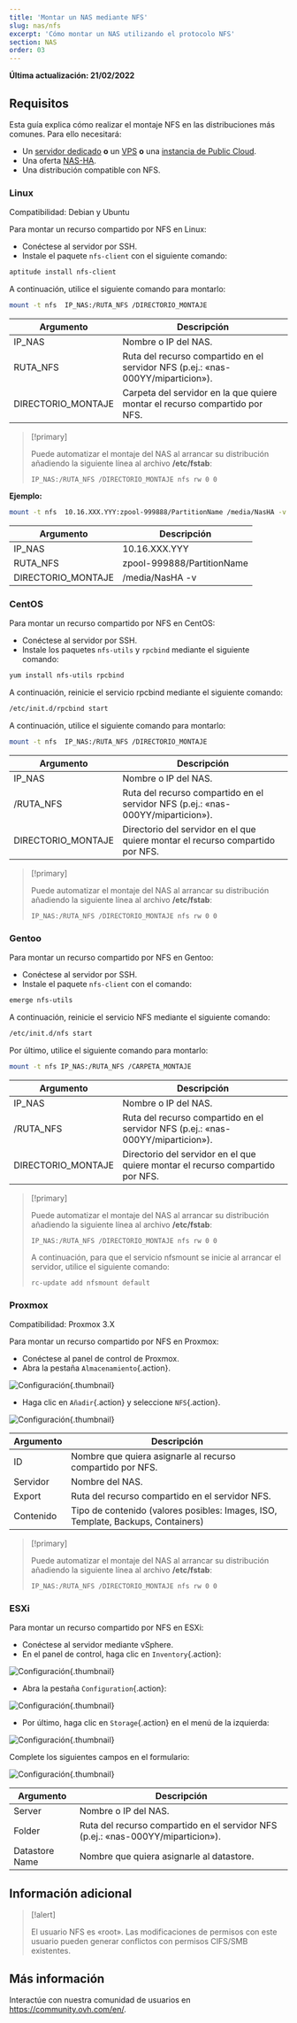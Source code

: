 ```yaml
---
title: 'Montar un NAS mediante NFS'
slug: nas/nfs
excerpt: 'Cómo montar un NAS utilizando el protocolo NFS'
section: NAS
order: 03
---
```


**Última actualización: 21/02/2022**

## Requisitos

Esta guía explica cómo realizar el montaje NFS en las distribuciones más comunes. Para ello necesitará:

- Un [servidor dedicado](https://www.ovhcloud.com/es-es/bare-metal/) **o** un [VPS](https://www.ovhcloud.com/es-es/vps/) **o** una [instancia de Public Cloud](https://www.ovhcloud.com/es-es/public-cloud/).
- Una oferta [NAS-HA](https://www.ovh.es/nas/).
- Una distribución compatible con NFS.


### Linux

Compatibilidad: Debian y Ubuntu

Para montar un recurso compartido por NFS en Linux:

- Conéctese al servidor por SSH.
- Instale el paquete `nfs-client` con el siguiente comando:


```sh
aptitude install nfs-client
```

A continuación, utilice el siguiente comando para montarlo:


```sh
mount -t nfs  IP_NAS:/RUTA_NFS /DIRECTORIO_MONTAJE
```

|Argumento|Descripción|
|---|---|
|IP_NAS|Nombre o IP del NAS.|
|RUTA_NFS|Ruta del recurso compartido en el servidor NFS (p.ej.: «nas-000YY/miparticion»).|
|DIRECTORIO_MONTAJE|Carpeta del servidor en la que quiere montar el recurso compartido por NFS.|


> [!primary]
>
> Puede automatizar el montaje del NAS al arrancar su distribución añadiendo la siguiente línea al archivo **/etc/fstab**:
>
> ```
> IP_NAS:/RUTA_NFS /DIRECTORIO_MONTAJE nfs rw 0 0
> ```
>

**Ejemplo:**

```sh
mount -t nfs  10.16.XXX.YYY:zpool-999888/PartitionName /media/NasHA -v
```

|Argumento|Descripción|
|---|---|
|IP_NAS|10.16.XXX.YYY|
|RUTA_NFS|zpool-999888/PartitionName|
|DIRECTORIO_MONTAJE|/media/NasHA -v|

### CentOS

Para montar un recurso compartido por NFS en CentOS:

- Conéctese al servidor por SSH.
- Instale los paquetes `nfs-utils` y `rpcbind` mediante el siguiente comando:


```sh
yum install nfs-utils rpcbind
```

A continuación, reinicie el servicio rpcbind mediante el siguiente comando:


```sh
/etc/init.d/rpcbind start
```

A continuación, utilice el siguiente comando para montarlo:

```sh
mount -t nfs  IP_NAS:/RUTA_NFS /DIRECTORIO_MONTAJE
```

|Argumento|Descripción|
|---|---|
|IP_NAS|Nombre o IP del NAS.|
|/RUTA_NFS|Ruta del recurso compartido en el servidor NFS (p.ej.: «nas-000YY/miparticion»).|
|DIRECTORIO_MONTAJE|Directorio del servidor en el que quiere montar el recurso compartido por NFS.|


> [!primary]
>
> Puede automatizar el montaje del NAS al arrancar su distribución añadiendo la siguiente línea al archivo **/etc/fstab**:
>
> ```
> IP_NAS:/RUTA_NFS /DIRECTORIO_MONTAJE nfs rw 0 0
> ```
>

### Gentoo

Para montar un recurso compartido por NFS en Gentoo:

- Conéctese al servidor por SSH.
- Instale el paquete `nfs-client` con el comando:


```sh
emerge nfs-utils
```

A continuación, reinicie el servicio NFS mediante el siguiente comando:

```sh
/etc/init.d/nfs start
```

Por último, utilice el siguiente comando para montarlo:


```sh
mount -t nfs IP_NAS:/RUTA_NFS /CARPETA_MONTAJE
```

|Argumento|Descripción|
|---|---|
|IP_NAS|Nombre o IP del NAS.|
|/RUTA_NFS|Ruta del recurso compartido en el servidor NFS (p.ej.: «nas-000YY/miparticion»).|
|DIRECTORIO_MONTAJE|Directorio del servidor en el que quiere montar el recurso compartido por NFS.|


> [!primary]
>
> Puede automatizar el montaje del NAS al arrancar su distribución añadiendo la siguiente línea al archivo **/etc/fstab**:
>
> ```
> IP_NAS:/RUTA_NFS /DIRECTORIO_MONTAJE nfs rw 0 0
> ```
>
> A continuación, para que el servicio nfsmount se inicie al arrancar el servidor, utilice el siguiente comando:
>
> ```
> rc-update add nfsmount default
> ```
>

### Proxmox

Compatibilidad: Proxmox 3.X

Para montar un recurso compartido por NFS en Proxmox:

- Conéctese al panel de control de Proxmox.
- Abra la pestaña `Almacenamiento`{.action}.


![Configuración](images/img_4647.jpg){.thumbnail}

- Haga clic en `Añadir`{.action} y seleccione `NFS`{.action}.


![Configuración](images/img_4648.jpg){.thumbnail}


|Argumento|Descripción|
|---|---|
|ID|Nombre que quiera asignarle al recurso compartido por NFS.|
|Servidor|Nombre del NAS.|
|Export|Ruta del recurso compartido en el servidor NFS.|
|Contenido|Tipo de contenido (valores posibles: Images, ISO, Template, Backups, Containers)|


> [!primary]
>
> Puede automatizar el montaje del NAS al arrancar su distribución añadiendo la siguiente línea al archivo **/etc/fstab**:
>
> ```
> IP_NAS:/RUTA_NFS /DIRECTORIO_MONTAJE nfs rw 0 0
> ```
>

### ESXi

Para montar un recurso compartido por NFS en ESXi:

- Conéctese al servidor mediante vSphere.
- En el panel de control, haga clic en `Inventory`{.action}:


![Configuración](images/esxi_1.jpg){.thumbnail}

- Abra la pestaña `Configuration`{.action}:


![Configuración](images/esxi_2.jpg){.thumbnail}

- Por último, haga clic en `Storage`{.action} en el menú de la izquierda:


![Configuración](images/esxi_3.jpg){.thumbnail}

Complete los siguientes campos en el formulario:


![Configuración](images/esxi_4.jpg){.thumbnail}

|Argumento|Descripción|
|---|---|
|Server|Nombre o IP del NAS.|
|Folder|Ruta del recurso compartido en el servidor NFS (p.ej.: «nas-000YY/miparticion»).|
|Datastore Name|Nombre que quiera asignarle al datastore.|


## Información adicional


> [!alert]
>
> El usuario NFS es «root». Las modificaciones de permisos con este usuario pueden generar conflictos con permisos CIFS/SMB existentes.
>

## Más información

Interactúe con nuestra comunidad de usuarios en <https://community.ovh.com/en/>.
